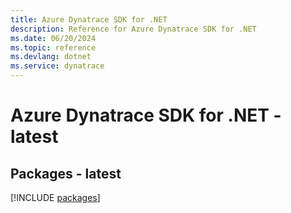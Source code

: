 ```yaml
---
title: Azure Dynatrace SDK for .NET
description: Reference for Azure Dynatrace SDK for .NET
ms.date: 06/20/2024
ms.topic: reference
ms.devlang: dotnet
ms.service: dynatrace
---
```

# Azure Dynatrace SDK for .NET - latest
## Packages - latest
[!INCLUDE [packages](dynatrace-index.md)]